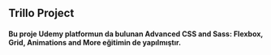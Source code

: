 ## Trillo Project

#### Bu proje Udemy platformun da bulunan Advanced CSS and Sass: Flexbox, Grid, Animations and More eğitimin de yapılmıştır.
